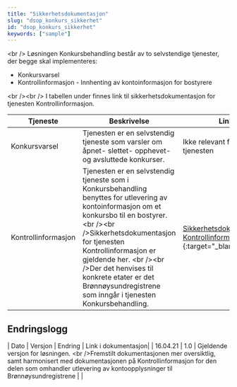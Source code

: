 ```yaml
---
title: "Sikkerhetsdokumentasjon"
slug: "dsop_konkurs_sikkerhet"
id: "dsop_konkurs_sikkerhet"
keywords: ["sample"]
---
```


<br \/>
Løsningen Konkursbehandling består av to selvstendige tjenester, der begge skal implementeres:
* Konkursvarsel
* Kontrollinformasjon - Innhenting av kontoinformasjon for bostyrere

<br \/><br \/>
I tabellen under finnes link til sikkerhetsdokumentasjon for tjenesten Kontrollinformasjon.

| Tjeneste | Beskrivelse | Link |
| ----- | ----- | ----- |
| Konkursvarsel | Tjenesten er en selvstendig tjeneste som varsler om åpnet- slettet- opphevet- og avsluttede konkurser. | Ikke relevant for denne tjenesten |
| Kontrollinformasjon | Tjenesten er en selvstendig tjeneste som i Konkursbehandling benyttes for utlevering av kontoinformasjon om et konkursbo til en bostyrer. <br \/><br \/>Sikkerhetsdokumentasjon for  tjenesten Kontrollinformasjon er gjeldende her. <br \/><br \/>Der det henvises til konkrete etater er det Brønnøysundregistrene som inngår i tjenesten Konkursbehandling. | [Sikkerhetsdokumentasjon Kontrollinformasjon](https://dokumentasjon.dsop.no/dsop_kontroll_sikkerhetslosning.html)\\\\\\\{:target="_blank"\\\\\\\\} |

## Endringslogg

| Dato | Versjon | Endring | Link i dokumentasjon|
| 16.04.21 | 1.0 | Gjeldende versjon for løsningen. <br \/>Fremstilt dokumentasjonen mer oversiktlig, samt harmonisert med dokumentasjonen på Kontrollinformasjon for den delen som omhandler utlevering av kontoopplysninger til Brønnøysundregistrene |  |
